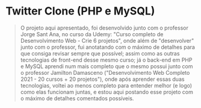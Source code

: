 # Twitter Clone (PHP e MySQL)

>O projeto aqui apresentado, foi desenvolvido junto com o professor Jorge Sant Ana, no curso da Udemy: "Curso completo de Desenvolvimento Web - Crie 6 projetos", onde além de "desenvolver" junto com o professor, fui anotatando com o máximo de detalhes para que consiga revisar sempre que possível; assim como as outras tecnologias de front-end desse mesmo curso; já o back-end em PHP e MySQL aprendi num mais completo que o mesmo possui junto com o professor Jamilton Damasceno ("Desenvolvimento Web Completo 2021 - 20 cursos + 20 projetos"), onde após aprender essas duas tecnologias, voltei ao menos completo para entender melhor (e logo) como elas funcionam juntas, e estou aqui postando esse projeto com o máximo de detalhes comentados possíveis.
